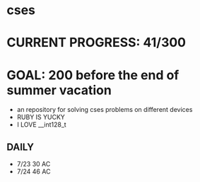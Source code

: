 # cses
# CURRENT PROGRESS: 41/300
# GOAL: 200 before the end of summer vacation
- an repository for solving cses problems on different devices
- RUBY IS YUCKY
- I LOVE __int128_t
## DAILY
- 7/23 30 AC
- 7/24 46 AC
